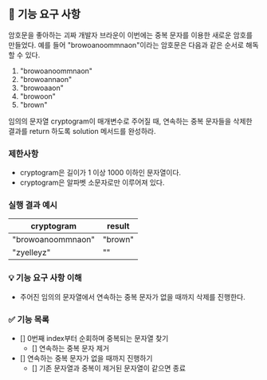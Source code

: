 ## 🚀 기능 요구 사항

암호문을 좋아하는 괴짜 개발자 브라운이 이번에는 중복 문자를 이용한 새로운 암호를 만들었다. 예를 들어 "browoanoommnaon"이라는 암호문은 다음과 같은 순서로 해독할 수 있다.

1. "browoanoommnaon"
2. "browoannaon"
3. "browoaaon"
4. "browoon"
5. "brown"

임의의 문자열 cryptogram이 매개변수로 주어질 때, 연속하는 중복 문자들을 삭제한 결과를 return 하도록 solution 메서드를 완성하라.

### 제한사항

- cryptogram은 길이가 1 이상 1000 이하인 문자열이다.
- cryptogram은 알파벳 소문자로만 이루어져 있다.

### 실행 결과 예시

| cryptogram | result |
| --- | --- |
| "browoanoommnaon" | "brown" |
| "zyelleyz" | "" |

### 💡 기능 요구 사항 이해

- 주어진 임의의 문자열에서 연속하는 중복 문자가 없을 때까지 삭제를 진행한다.

### ✅ 기능 목록

- [] 0번째 index부터 순회하며 중복되는 문자열 찾기
  - [] 연속하는 중복 문자 제거
- [] 연속하는 중복 문자가 없을 때까지 진행하기
  - [] 기존 문자열과 중복이 제거된 문자열이 같으면 종료 